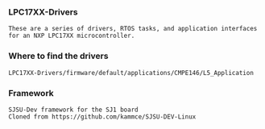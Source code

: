 ### LPC17XX-Drivers
    These are a series of drivers, RTOS tasks, and application interfaces for an NXP LPC17XX microcontroller.

### Where to find the drivers
    LPC17XX-Drivers/firmware/default/applications/CMPE146/L5_Application

### Framework
    SJSU-Dev framework for the SJ1 board
    Cloned from https://github.com/kammce/SJSU-DEV-Linux
